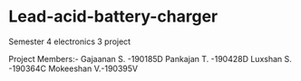 # Lead-acid-battery-charger
Semester 4 electronics 3 project

Project Members:-
                  Gajaanan S. -190185D
                  Pankajan T. -190428D
                  Luxshan S. -190364C
                  Mokeeshan V.-190395V

